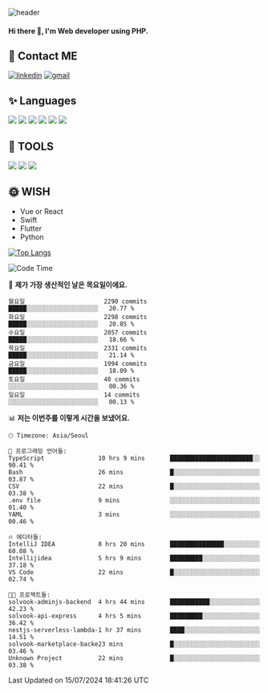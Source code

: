 ![header](https://capsule-render.vercel.app/api?type=waving&color=auto&height=300&section=header&text=Elin&fontSize=90&animation=twinkling)

#### Hi there 👋, I'm <b>Web developer</b> using PHP. ####

<!--
- 🔭 I’m currently working on Uniwill
- 🌱 I’m currently learning Vue or React or Python.
-->

<!---#### I am PHP developer --->

## 💌 Contact ME ###
[<img src='https://img.shields.io/badge/-EunjiKo-%230A66C2?style=flat-square&logo=LinkedIn&logoColor=white' alt='linkedin'>](https://www.linkedin.com/in/https://www.linkedin.com/in/eunji-ko-00a907164//)  [<img src='https://img.shields.io/badge/-einee214%40gmail.com-%23EA4335?style=flat-square&logo=Gmail&logoColor=white' alt='gmail'>](einee214@gmail.com)  


## ✨ Languages
<img src='https://img.shields.io/badge/-PHP-%23777BB4?style=for-the-badge&logo=PHP&logoColor=white'> <img src='https://img.shields.io/badge/-Laravel-%23FF2D20?style=for-the-badge&logo=Laravel&logoColor=white'> <img src='https://img.shields.io/badge/Jquery-%230769AD?style=for-the-badge&logo=Jquery&logoColor=white'> <img src='https://img.shields.io/badge/CSS3-%231572B6?style=for-the-badge&logo=CSS3&logoColor=white'> <img src='https://img.shields.io/badge/Bootstrap-%237952B3?style=for-the-badge&logo=Bootstrap&logoColor=white' > <img src='https://img.shields.io/badge/MySQL-%234479A1?style=for-the-badge&logo=MySQL&logoColor=white' >

## 🌷 TOOLS
<img src='https://img.shields.io/badge/PHPSTORM-%23000000?style=for-the-badge&logo=PhpStorm&logoColor=white' > <img src='https://img.shields.io/badge/GitLab-%23FCA121?style=for-the-badge&logo=GitLab&logoColor=white' > <img src='https://img.shields.io/badge/GitHub-%23181717?style=for-the-badge&logo=GitHub&logoColor=white'>


## 🌞 WISH
- Vue or React
- Swift
- Flutter
- Python


[![Top Langs](https://github-readme-stats.vercel.app/api/top-langs/?username=ein214&layout=compact)](https://github.com/anuraghazra/github-readme-stats)

<!--START_SECTION:waka-->
![Code Time](http://img.shields.io/badge/Code%20Time-3%2C625%20hrs%2033%20mins-blue)

📅 **제가 가장 생산적인 날은 목요일이에요.** 

```text
월요일                      2290 commits        █████░░░░░░░░░░░░░░░░░░░░   20.77 % 
화요일                      2298 commits        █████░░░░░░░░░░░░░░░░░░░░   20.85 % 
수요일                      2057 commits        █████░░░░░░░░░░░░░░░░░░░░   18.66 % 
목요일                      2331 commits        █████░░░░░░░░░░░░░░░░░░░░   21.14 % 
금요일                      1994 commits        █████░░░░░░░░░░░░░░░░░░░░   18.09 % 
토요일                      40 commits          ░░░░░░░░░░░░░░░░░░░░░░░░░   00.36 % 
일요일                      14 commits          ░░░░░░░░░░░░░░░░░░░░░░░░░   00.13 % 
```


📊 **저는 이번주를 이렇게 시간을 보냈어요.** 

```text
🕑︎ Timezone: Asia/Seoul

💬 프로그래밍 언어들: 
TypeScript               10 hrs 9 mins       ███████████████████████░░   90.41 % 
Bash                     26 mins             █░░░░░░░░░░░░░░░░░░░░░░░░   03.87 % 
CSV                      22 mins             █░░░░░░░░░░░░░░░░░░░░░░░░   03.38 % 
.env file                9 mins              ░░░░░░░░░░░░░░░░░░░░░░░░░   01.40 % 
YAML                     3 mins              ░░░░░░░░░░░░░░░░░░░░░░░░░   00.46 % 

🔥 에디터들: 
IntelliJ IDEA            8 hrs 20 mins       ███████████████░░░░░░░░░░   60.08 % 
Intellijidea             5 hrs 9 mins        █████████░░░░░░░░░░░░░░░░   37.18 % 
VS Code                  22 mins             █░░░░░░░░░░░░░░░░░░░░░░░░   02.74 % 

🐱‍💻 프로젝트들: 
solvook-adminjs-backend  4 hrs 44 mins       ███████████░░░░░░░░░░░░░░   42.23 % 
solvook-api-express      4 hrs 5 mins        █████████░░░░░░░░░░░░░░░░   36.42 % 
nestjs-serverless-lambda-1 hr 37 mins        ████░░░░░░░░░░░░░░░░░░░░░   14.51 % 
solvook-marketplace-backe23 mins             █░░░░░░░░░░░░░░░░░░░░░░░░   03.46 % 
Unknown Project          22 mins             █░░░░░░░░░░░░░░░░░░░░░░░░   03.38 % 
```


 Last Updated on 15/07/2024 18:41:26 UTC
<!--END_SECTION:waka-->

<!---![GitHub stats](https://github-readme-stats.vercel.app/api?username=ein214&show_icons=true&theme=dracula)  --->



